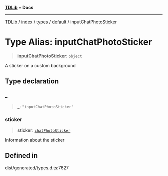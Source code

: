 [**TDLib**](../../../../../../README.md) • **Docs**

***

[TDLib](../../../../../../modules.md) / [index](../../../../../README.md) / [types](../../../README.md) / [default](../README.md) / inputChatPhotoSticker

# Type Alias: inputChatPhotoSticker

> **inputChatPhotoSticker**: `object`

A sticker on a custom background

## Type declaration

### \_

> **\_**: `"inputChatPhotoSticker"`

### sticker

> **sticker**: [`chatPhotoSticker`](chatPhotoSticker.md)

Information about the sticker

## Defined in

dist/generated/types.d.ts:7627
